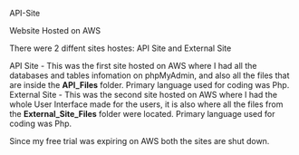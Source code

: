 API-Site

Website Hosted on AWS

There were 2 diffent sites hostes: API Site and External Site

API Site - This was the first site hosted on AWS where I had all the databases and tables infomation on phpMyAdmin, and also all the files that are inside the **API_Files** folder. Primary language used for coding was Php. 
External Site - This was the second site hosted on AWS where I had the whole User Interface made for the users, it is also where all the files from the **External_Site_Files** folder were located. Primary language used for coding was Php.

Since my free trial was expiring on AWS both the sites are shut down.
